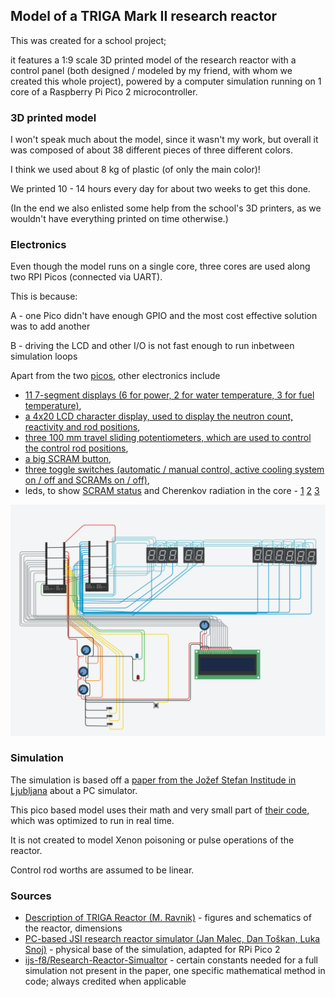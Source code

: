 ## Model of a TRIGA Mark II research reactor

This was created for a school project;

it features a 1:9 scale 3D printed model of the research reactor with a control panel (both designed / modeled by my friend, with whom we created this whole project), powered by a computer simulation running on 1 core of a Raspberry Pi Pico 2 microcontroller.

### 3D printed model

I won't speak much about the model, since it wasn't my work, but overall it was composed of about 38 different pieces of three different colors.

I think we used about 8 kg of plastic (of only the main color)!

We printed 10 - 14 hours every day for about two weeks to get this done.

(In the end we also enlisted some help from the school's 3D printers, as we wouldn't have everything printed on time otherwise.)

### Electronics

Even though the model runs on a single core, three cores are used along two RPI Picos (connected via UART).

This is because:

A - one Pico didn't have enough GPIO and the most cost effective solution was to add another

B - driving the LCD and other I/O is not fast enough to run inbetween simulation loops

Apart from the two [picos](https://www.reichelt.com/si/en/shop/product/raspberry_pi_pico_2_rp235x_cortex-m33_microusb-383358), other electronics include

- [11 7-segment displays (6 for power, 2 for water temperature, 3 for fuel temperature)](https://www.reichelt.com/de/en/shop/product/7-segment_display_red_14_2_mm_according_to_cathode-54120#closemodal),
- [a 4x20 LCD character display, used to display the neutron count, reactivity and rod positions](https://www.reichelt.com/de/en/shop/product/4x20_dip_character_display_black_white-348142),
- [three 100 mm travel sliding potentiometers, which are used to control the control rod positions](https://www.reichelt.com/de/en/shop/product/alps_high-quality_sliding_potentiometer_linear_stereo_10k-73873),
- [a big SCRAM button](https://www.reichelt.com/si/en/shop/product/arcade_button_red-317435),
- [three toggle switches (automatic / manual control, active cooling system on / off and SCRAMs on / off)](https://www.reichelt.com/de/en/shop/product/miniature_toggle_switch_on-off_3_a_125_v-359360),
- leds, to show [SCRAM status](https://www.reichelt.com/de/en/shop/product/led_10mm_wired_red_10000_mcd_60_-361993) and Cherenkov radiation in the core - [1](https://www.reichelt.com/de/en/shop/product/led_3_mm_wired_cold_white_8000_mcd_25_-347927) [2](https://www.reichelt.com/de/en/shop/product/led_3_mm_wired_blue_2400_mcd_30_-230893) [3](https://www.reichelt.com/de/en/shop/product/led_3_mm_wired_blue_2500_mcd_30_-342035)

![schematic of the electronics](./images/vtriga-schematic.png)

### Simulation

The simulation is based off a [paper from the Jožef Stefan Institude in Ljubljana](https://www.sciencedirect.com/science/article/pii/S0306454920303285#t0005) about a PC simulator.

This pico based model uses their math and very small part of [their code](https://github.com/ijs-f8/Research-Reactor-Simulator), which was optimized to run in real time.

It is not created to model Xenon poisoning or pulse operations of the reactor.

Control rod worths are assumed to be linear.

### Sources

- [Description of TRIGA Reactor (M. Ravnik)](https://ric.ijs.si/wp-content/uploads/Description_TRIGA_Reactor.pdf) - figures and schematics of the reactor, dimensions
- [PC-based JSI research reactor simulator (Jan Malec, Dan Toškan, Luka Snoj)](https://www.sciencedirect.com/science/article/pii/S0306454920303285#t0005) - physical base of the simulation, adapted for RPi Pico 2
- [ijs-f8/Research-Reactor-Simualtor](https://github.com/ijs-f8/Research-Reactor-Simulator) - certain constants needed for a full simulation not present in the paper, one specific mathematical method in code; always credited when applicable
